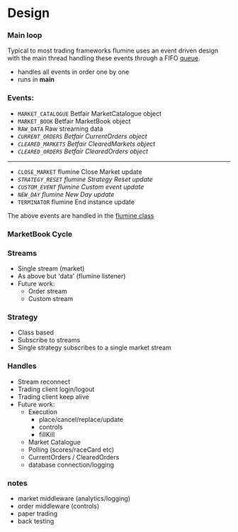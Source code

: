 # Design

### Main loop

Typical to most trading frameworks flumine uses an event driven design with the main thread handling these events through a FIFO [queue](https://docs.python.org/3/library/queue.html).

- handles all events in order one by one
- runs in __main__

### Events:

- `MARKET_CATALOGUE` Betfair MarketCatalogue object
- `MARKET_BOOK` Betfair MarketBook object
- `RAW_DATA` Raw streaming data
- *`CURRENT_ORDERS` Betfair CurrentOrders object*
- *`CLEARED_MARKETS` Betfair ClearedMarkets object*
- *`CLEARED_ORDERS` Betfair ClearedOrders object*

___

- `CLOSE_MARKET` flumine Close Market update
- *`STRATEGY_RESET` flumine Strategy Reset update*
- *`CUSTOM_EVENT` flumine Custom event update*
- *`NEW_DAY` flumine New Day update*
- `TERMINATOR` flumine End instance update

The above events are handled in the [flumine class]()

### MarketBook Cycle

### Streams
- Single stream (market)
- As above but 'data' (flumine listener)
- Future work:
    - Order stream
    - Custom stream

### Strategy
- Class based
- Subscribe to streams
- Single strategy subscribes to a single market stream

### Handles
- Stream reconnect
- Trading client login/logout
- Trading client keep alive
- Future work:
    - Execution
        - place/cancel/replace/update
        - controls
        - fillKill
    - Market Catalogue
    - Polling (scores/raceCard etc)
    - CurrentOrders / ClearedOrders
    - database connection/logging



### notes
- market middleware (analytics/logging)
- order middleware (controls)
- paper trading
- back testing
